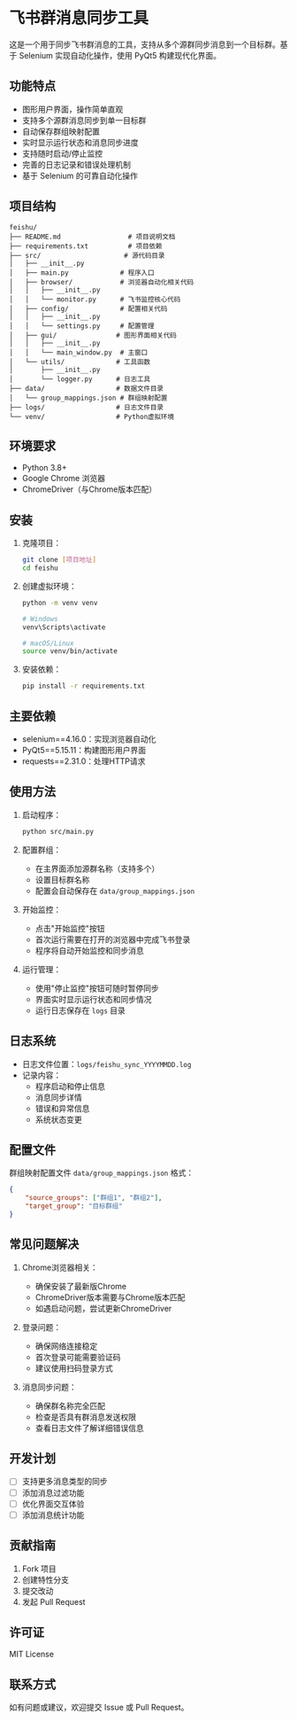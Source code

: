 # 飞书群消息同步工具

这是一个用于同步飞书群消息的工具，支持从多个源群同步消息到一个目标群。基于 Selenium 实现自动化操作，使用 PyQt5 构建现代化界面。

## 功能特点

- 图形用户界面，操作简单直观
- 支持多个源群消息同步到单一目标群
- 自动保存群组映射配置
- 实时显示运行状态和消息同步进度
- 支持随时启动/停止监控
- 完善的日志记录和错误处理机制
- 基于 Selenium 的可靠自动化操作

## 项目结构

```
feishu/
├── README.md                 # 项目说明文档
├── requirements.txt          # 项目依赖
├── src/                     # 源代码目录
│   ├── __init__.py
│   ├── main.py             # 程序入口
│   ├── browser/            # 浏览器自动化相关代码
│   │   ├── __init__.py
│   │   └── monitor.py      # 飞书监控核心代码
│   ├── config/             # 配置相关代码
│   │   ├── __init__.py
│   │   └── settings.py     # 配置管理
│   ├── gui/               # 图形界面相关代码
│   │   ├── __init__.py
│   │   └── main_window.py  # 主窗口
│   └── utils/             # 工具函数
│       ├── __init__.py
│       └── logger.py      # 日志工具
├── data/                  # 数据文件目录
│   └── group_mappings.json # 群组映射配置
├── logs/                  # 日志文件目录
└── venv/                  # Python虚拟环境
```

## 环境要求

- Python 3.8+
- Google Chrome 浏览器
- ChromeDriver（与Chrome版本匹配）

## 安装

1. 克隆项目：
   ```bash
   git clone [项目地址]
   cd feishu
   ```

2. 创建虚拟环境：
   ```bash
   python -m venv venv
   
   # Windows
   venv\Scripts\activate
   
   # macOS/Linux
   source venv/bin/activate
   ```

3. 安装依赖：
   ```bash
   pip install -r requirements.txt
   ```

## 主要依赖

- selenium==4.16.0：实现浏览器自动化
- PyQt5==5.15.11：构建图形用户界面
- requests==2.31.0：处理HTTP请求

## 使用方法

1. 启动程序：
   ```bash
   python src/main.py
   ```

2. 配置群组：
   - 在主界面添加源群名称（支持多个）
   - 设置目标群名称
   - 配置会自动保存在 `data/group_mappings.json`

3. 开始监控：
   - 点击"开始监控"按钮
   - 首次运行需要在打开的浏览器中完成飞书登录
   - 程序将自动开始监控和同步消息

4. 运行管理：
   - 使用"停止监控"按钮可随时暂停同步
   - 界面实时显示运行状态和同步情况
   - 运行日志保存在 `logs` 目录

## 日志系统

- 日志文件位置：`logs/feishu_sync_YYYYMMDD.log`
- 记录内容：
  - 程序启动和停止信息
  - 消息同步详情
  - 错误和异常信息
  - 系统状态变更

## 配置文件

群组映射配置文件 `data/group_mappings.json` 格式：
```json
{
    "source_groups": ["群组1", "群组2"],
    "target_group": "目标群组"
}
```

## 常见问题解决

1. Chrome浏览器相关：
   - 确保安装了最新版Chrome
   - ChromeDriver版本需要与Chrome版本匹配
   - 如遇启动问题，尝试更新ChromeDriver

2. 登录问题：
   - 确保网络连接稳定
   - 首次登录可能需要验证码
   - 建议使用扫码登录方式

3. 消息同步问题：
   - 确保群名称完全匹配
   - 检查是否具有群消息发送权限
   - 查看日志文件了解详细错误信息

## 开发计划

- [ ] 支持更多消息类型的同步
- [ ] 添加消息过滤功能
- [ ] 优化界面交互体验
- [ ] 添加消息统计功能

## 贡献指南

1. Fork 项目
2. 创建特性分支
3. 提交改动
4. 发起 Pull Request

## 许可证

MIT License

## 联系方式

如有问题或建议，欢迎提交 Issue 或 Pull Request。
